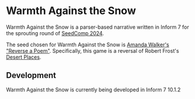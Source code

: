 # Warmth Against the Snow

Warmth Against the Snow is a parser-based narrative written in Inform 7 for the sprouting round of [SeedComp 2024](https://itch.io/jam/seedcomp24-sprouting-round).

The seed chosen for Warmth Against the Snow is [Amanda Walker's "Reverse a Poem"](https://amanda-walker.itch.io/reverse-a-poem-seed-for-seedcomp). Specifically, this game is a reversal of Robert Frost's [Desert Places](https://www.thepoetryhour.com/poems/desert-places).


## Development

Warmth Against the Snow is currently being developed in Inform 7 10.1.2
